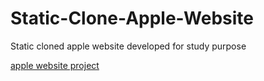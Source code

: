 # Static-Clone-Apple-Website
Static cloned apple website developed for study purpose

[apple website project](http://igorsteffen.com.s3-website.us-east-2.amazonaws.com/)

